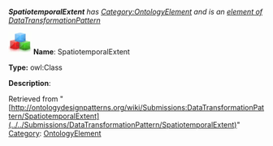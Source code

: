 ___SpatiotemporalExtent__ has [Category:OntologyElement](../../Category/OntologyElement "Category:OntologyElement") and is an [element of](../../Property/ElementOf "Property:ElementOf") [DataTransformationPattern](../../Submissions/DataTransformationPattern "Submissions:DataTransformationPattern")_


  




[![Class](../../images/thumb/2/27/Class.gif/45px-Class.gif)](../../Image/Class.gif "Class")
__Name__: SpatiotemporalExtent 


__Type:__ owl:Class 


__Description__: 





Retrieved from "[http://ontologydesignpatterns.org/wiki/Submissions:DataTransformationPattern/SpatiotemporalExtent](../../Submissions/DataTransformationPattern/SpatiotemporalExtent)"
 [Category](http://ontologydesignpatterns.org/wiki/Special:Categories "Special:Categories"): [OntologyElement](../../Category/OntologyElement "Category:OntologyElement")
